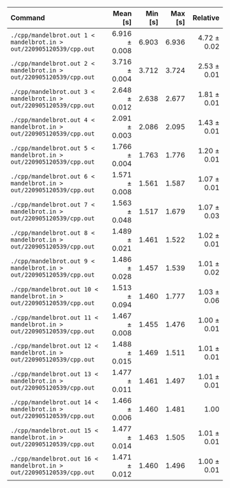 | Command | Mean [s] | Min [s] | Max [s] | Relative |
|:---|---:|---:|---:|---:|
| `./cpp/mandelbrot.out 1 < mandelbrot.in > out/220905120539/cpp.out` | 6.916 ± 0.008 | 6.903 | 6.936 | 4.72 ± 0.02 |
| `./cpp/mandelbrot.out 2 < mandelbrot.in > out/220905120539/cpp.out` | 3.716 ± 0.004 | 3.712 | 3.724 | 2.53 ± 0.01 |
| `./cpp/mandelbrot.out 3 < mandelbrot.in > out/220905120539/cpp.out` | 2.648 ± 0.012 | 2.638 | 2.677 | 1.81 ± 0.01 |
| `./cpp/mandelbrot.out 4 < mandelbrot.in > out/220905120539/cpp.out` | 2.091 ± 0.003 | 2.086 | 2.095 | 1.43 ± 0.01 |
| `./cpp/mandelbrot.out 5 < mandelbrot.in > out/220905120539/cpp.out` | 1.766 ± 0.004 | 1.763 | 1.776 | 1.20 ± 0.01 |
| `./cpp/mandelbrot.out 6 < mandelbrot.in > out/220905120539/cpp.out` | 1.571 ± 0.008 | 1.561 | 1.587 | 1.07 ± 0.01 |
| `./cpp/mandelbrot.out 7 < mandelbrot.in > out/220905120539/cpp.out` | 1.563 ± 0.048 | 1.517 | 1.679 | 1.07 ± 0.03 |
| `./cpp/mandelbrot.out 8 < mandelbrot.in > out/220905120539/cpp.out` | 1.489 ± 0.021 | 1.461 | 1.522 | 1.02 ± 0.01 |
| `./cpp/mandelbrot.out 9 < mandelbrot.in > out/220905120539/cpp.out` | 1.486 ± 0.028 | 1.457 | 1.539 | 1.01 ± 0.02 |
| `./cpp/mandelbrot.out 10 < mandelbrot.in > out/220905120539/cpp.out` | 1.513 ± 0.094 | 1.460 | 1.777 | 1.03 ± 0.06 |
| `./cpp/mandelbrot.out 11 < mandelbrot.in > out/220905120539/cpp.out` | 1.467 ± 0.008 | 1.455 | 1.476 | 1.00 ± 0.01 |
| `./cpp/mandelbrot.out 12 < mandelbrot.in > out/220905120539/cpp.out` | 1.488 ± 0.015 | 1.469 | 1.511 | 1.01 ± 0.01 |
| `./cpp/mandelbrot.out 13 < mandelbrot.in > out/220905120539/cpp.out` | 1.477 ± 0.011 | 1.461 | 1.497 | 1.01 ± 0.01 |
| `./cpp/mandelbrot.out 14 < mandelbrot.in > out/220905120539/cpp.out` | 1.466 ± 0.006 | 1.460 | 1.481 | 1.00 |
| `./cpp/mandelbrot.out 15 < mandelbrot.in > out/220905120539/cpp.out` | 1.477 ± 0.014 | 1.463 | 1.505 | 1.01 ± 0.01 |
| `./cpp/mandelbrot.out 16 < mandelbrot.in > out/220905120539/cpp.out` | 1.471 ± 0.012 | 1.460 | 1.496 | 1.00 ± 0.01 |
